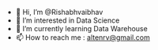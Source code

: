 - 👋 Hi, I’m @Rishabhvaibhav
- 👀 I’m interested in Data Science
- 🌱 I’m currently learning Data Warehouse
- 📫 How to reach me : altenrv@gmail.com

<!---
Rishabhvaibhav/Rishabhvaibhav is a ✨ special ✨ repository because its `README.md` (this file) appears on your GitHub profile.
You can click the Preview link to take a look at your changes.
--->
